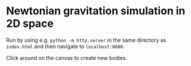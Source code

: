 # Newtonian gravitation simulation in 2D space

Run by using e.g. `python -m http.server` in the same directory as `index.html` and then navigate to `localhost:8000`.

Click around on the canvas to create new bodies.
